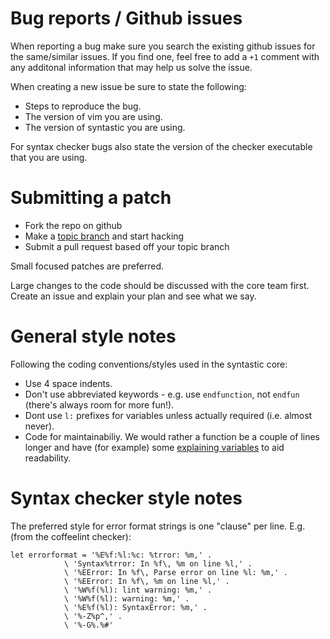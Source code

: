 # Bug reports / Github issues

When reporting a bug make sure you search the existing github issues for the
same/similar issues. If you find one, feel free to add a `+1` comment with any
additonal information that may help us solve the issue.

When creating a new issue be sure to state the following:

* Steps to reproduce the bug.
* The version of vim you are using.
* The version of syntastic you are using.

For syntax checker bugs also state the version of the checker executable that you are using.

# Submitting a patch

* Fork the repo on github
* Make a [topic branch](https://github.com/dchelimsky/rspec/wiki/Topic-Branches#using-topic-branches-when-contributing-patches) and start hacking
* Submit a pull request based off your topic branch

Small focused patches are preferred.

Large changes to the code should be discussed with the core team first. Create an issue and explain your plan and see what we say.

# General style notes

Following the coding conventions/styles used in the syntastic core:

* Use 4 space indents.
* Don't use abbreviated keywords - e.g. use `endfunction`, not `endfun` (there's always room for more fun!).
* Dont use `l:` prefixes for variables unless actually required (i.e. almost never).
* Code for maintainabiliy. We would rather a function be a couple of lines longer and have (for example) some [explaining variables](http://www.refactoring.com/catalog/introduceExplainingVariable.html) to aid readability.

# Syntax checker style notes

The preferred style for error format strings is one "clause" per line. E.g.
(from the coffeelint checker):

```viml
let errorformat = '%E%f:%l:%c: %trror: %m,' .
            \ 'Syntax%trror: In %f\, %m on line %l,' .
            \ '%EError: In %f\, Parse error on line %l: %m,' .
            \ '%EError: In %f\, %m on line %l,' .
            \ '%W%f(%l): lint warning: %m,' .
            \ '%W%f(%l): warning: %m,' .
            \ '%E%f(%l): SyntaxError: %m,' .
            \ '%-Z%p^,' .
            \ '%-G%.%#'
```
